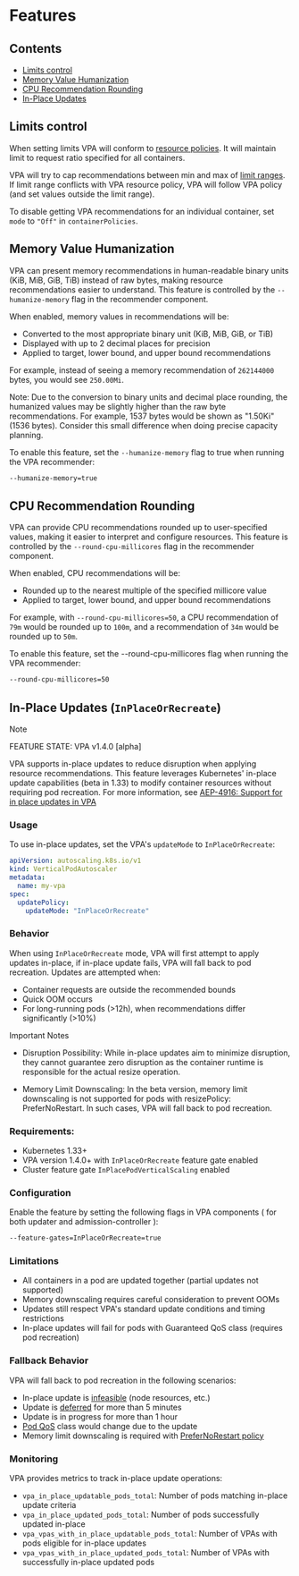 # Features

## Contents

- [Limits control](#limits-control)
- [Memory Value Humanization](#memory-value-humanization)
- [CPU Recommendation Rounding](#cpu-recommendation-rounding)
- [In-Place Updates](#in-place-updates-inplaceorrecreate)

## Limits control

When setting limits VPA will conform to
[resource policies](https://github.com/kubernetes/autoscaler/blob/vertical-pod-autoscaler-1.2.1/vertical-pod-autoscaler/pkg/apis/autoscaling.k8s.io/v1/types.go#L95-L103).
It will maintain limit to request ratio specified for all containers.

VPA will try to cap recommendations between min and max of
[limit ranges](https://kubernetes.io/docs/concepts/policy/limit-range/). If limit range conflicts
with VPA resource policy, VPA will follow VPA policy (and set values outside the limit
range).

To disable getting VPA recommendations for an individual container, set `mode` to `"Off"` in `containerPolicies`.

## Memory Value Humanization

VPA can present memory recommendations in human-readable binary units (KiB, MiB, GiB, TiB) instead of raw bytes, making resource recommendations easier to understand. This feature is controlled by the `--humanize-memory` flag in the recommender component.

When enabled, memory values in recommendations will be:
- Converted to the most appropriate binary unit (KiB, MiB, GiB, or TiB)
- Displayed with up to 2 decimal places for precision
- Applied to target, lower bound, and upper bound recommendations

For example, instead of seeing a memory recommendation of `262144000` bytes, you would see `250.00Mi`.

Note: Due to the conversion to binary units and decimal place rounding, the humanized values may be slightly higher than the raw byte recommendations. For example, 1537 bytes would be shown as "1.50Ki" (1536 bytes). Consider this small difference when doing precise capacity planning.

To enable this feature, set the `--humanize-memory` flag to true when running the VPA recommender:
```bash
--humanize-memory=true
```

## CPU Recommendation Rounding

VPA can provide CPU recommendations rounded up to user-specified values, making it easier to interpret and configure resources. This feature is controlled by the `--round-cpu-millicores` flag in the recommender component.

When enabled, CPU recommendations will be:
- Rounded up to the nearest multiple of the specified millicore value
- Applied to target, lower bound, and upper bound recommendations

For example, with `--round-cpu-millicores=50`, a CPU recommendation of `79m` would be rounded up to `100m`, and a recommendation of `34m` would be rounded up to `50m`.

To enable this feature, set the --round-cpu-millicores flag when running the VPA recommender:

```bash
--round-cpu-millicores=50
```

## In-Place Updates (`InPlaceOrRecreate`)

> [!NOTE] 
> FEATURE STATE: VPA v1.4.0 [alpha]

VPA supports in-place updates to reduce disruption when applying resource recommendations. This feature leverages Kubernetes' in-place update capabilities (beta in 1.33) to modify container resources without requiring pod recreation.
For more information, see [AEP-4916: Support for in place updates in VPA](https://github.com/kubernetes/autoscaler/tree/master/vertical-pod-autoscaler/enhancements/4016-in-place-updates-support)

### Usage

To use in-place updates, set the VPA's `updateMode` to `InPlaceOrRecreate`:
```yaml
apiVersion: autoscaling.k8s.io/v1
kind: VerticalPodAutoscaler
metadata:
  name: my-vpa
spec:
  updatePolicy:
    updateMode: "InPlaceOrRecreate"
```

### Behavior

When using `InPlaceOrRecreate` mode, VPA will first attempt to apply updates in-place, if in-place update fails, VPA will fall back to pod recreation.
Updates are attempted when:
* Container requests are outside the recommended bounds
* Quick OOM occurs
* For long-running pods (>12h), when recommendations differ significantly (>10%)

Important Notes

* Disruption Possibility: While in-place updates aim to minimize disruption, they cannot guarantee zero disruption as the container runtime is responsible for the actual resize operation.

* Memory Limit Downscaling: In the beta version, memory limit downscaling is not supported for pods with resizePolicy: PreferNoRestart. In such cases, VPA will fall back to pod recreation.

### Requirements:

* Kubernetes 1.33+
* VPA version 1.4.0+ with `InPlaceOrRecreate` feature gate enabled
* Cluster feature gate `InPlacePodVerticalScaling` enabled

### Configuration

Enable the feature by setting the following flags in VPA components ( for both updater and admission-controller ):

```bash
--feature-gates=InPlaceOrRecreate=true
``` 

### Limitations

* All containers in a pod are updated together (partial updates not supported)
* Memory downscaling requires careful consideration to prevent OOMs
* Updates still respect VPA's standard update conditions and timing restrictions
* In-place updates will fail for pods with Guaranteed QoS class (requires pod recreation)

### Fallback Behavior

VPA will fall back to pod recreation in the following scenarios:

* In-place update is [infeasible](https://github.com/kubernetes/enhancements/blob/master/keps/sig-node/1287-in-place-update-pod-resources/README.md#resize-status) (node resources, etc.)
* Update is [deferred](https://github.com/kubernetes/enhancements/blob/master/keps/sig-node/1287-in-place-update-pod-resources/README.md#resize-status) for more than 5 minutes
* Update is in progress for more than 1 hour
* [Pod QoS](https://kubernetes.io/docs/concepts/workloads/pods/pod-qos/) class would change due to the update
* Memory limit downscaling is required with [PreferNoRestart policy](https://github.com/kubernetes/enhancements/blob/master/keps/sig-node/1287-in-place-update-pod-resources/README.md#container-resize-policy)

### Monitoring

VPA provides metrics to track in-place update operations:

* `vpa_in_place_updatable_pods_total`: Number of pods matching in-place update criteria
* `vpa_in_place_updated_pods_total`: Number of pods successfully updated in-place
* `vpa_vpas_with_in_place_updatable_pods_total`: Number of VPAs with pods eligible for in-place updates
* `vpa_vpas_with_in_place_updated_pods_total`: Number of VPAs with successfully in-place updated pods